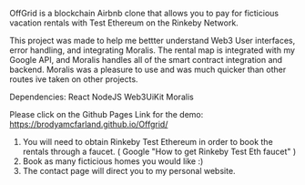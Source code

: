 OffGrid is a blockchain Airbnb clone that allows you to pay for ficticious vacation rentals with Test Ethereum on the Rinkeby Network.

This project was made to help me bettter understand Web3 User interfaces, error handling, and integrating Moralis. The rental map is integrated with my Google API, and Moralis handles all of the smart contract integration and backend. Moralis was a pleasure to use and was much quicker than other routes ive taken on other projects.

Dependencies:
React
NodeJS
Web3UiKit
Moralis

Please click on the Github Pages Link for the demo:
https://brodyamcfarland.github.io/Offgrid/

1. You will need to obtain Rinkeby Test Ethereum in order to book the rentals through a faucet. ( Google "How to get Rinkeby Test Eth faucet" )
2. Book as many ficticious homes you would like :)
3. The contact page will direct you to my personal website.
